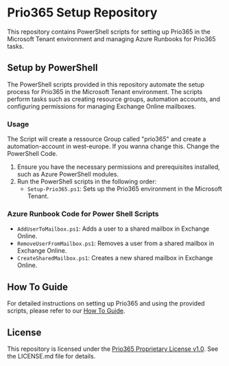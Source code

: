 # Prio365 Setup Repository

This repository contains PowerShell scripts for setting up Prio365 in the Microsoft Tenant environment and managing Azure Runbooks for Prio365 tasks.

## Setup by PowerShell

The PowerShell scripts provided in this repository automate the setup process for Prio365 in the Microsoft Tenant environment. 
The scripts perform tasks such as creating resource groups, automation accounts, and configuring permissions for managing Exchange Online mailboxes.

### Usage

The Script will create a ressource Group called "prio365" and create a automation-account in west-europe. If you wanna change this. Change the PowerShell Code.

1. Ensure you have the necessary permissions and prerequisites installed, such as Azure PowerShell modules.
2. Run the PowerShell scripts in the following order:
   - `Setup-Prio365.ps1`: Sets up the Prio365 environment in the Microsoft Tenant.

### Azure Runbook Code for Power Shell Scripts
   - `AddUserToMailbox.ps1`: Adds a user to a shared mailbox in Exchange Online.
   - `RemoveUserFromMailbox.ps1`: Removes a user from a shared mailbox in Exchange Online.
   - `CreateSharedMailbox.ps1`: Creates a new shared mailbox in Exchange Online.

## How To Guide

For detailed instructions on setting up Prio365 and using the provided scripts, please refer to our [How To Guide](https://forms.office.com/e/AaFj8SUzuE?origin=lprLink).

## License

This repository is licensed under the [Prio365 Proprietary License v1.0](LICENSE.md). See the LICENSE.md file for details.
